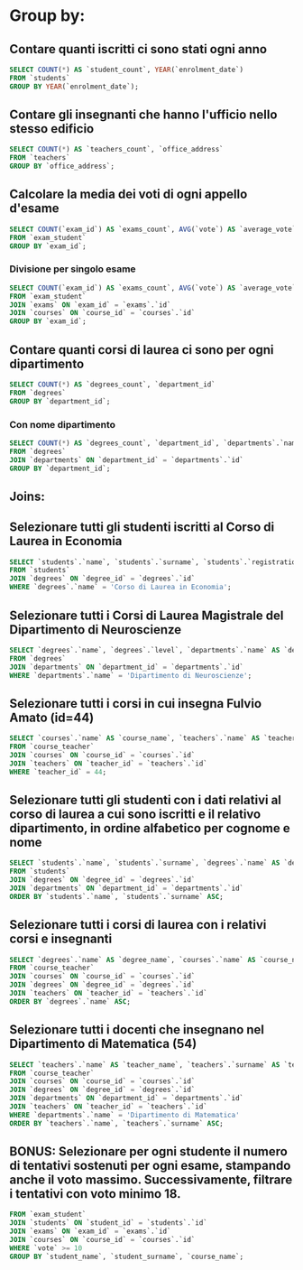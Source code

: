 # Group by:

## Contare quanti iscritti ci sono stati ogni anno
```sql
SELECT COUNT(*) AS `student_count`, YEAR(`enrolment_date`)
FROM `students`
GROUP BY YEAR(`enrolment_date`);
```

## Contare gli insegnanti che hanno l'ufficio nello stesso edificio
```sql
SELECT COUNT(*) AS `teachers_count`, `office_address`
FROM `teachers`
GROUP BY `office_address`;
```

## Calcolare la media dei voti di ogni appello d'esame
```sql
SELECT COUNT(`exam_id`) AS `exams_count`, AVG(`vote`) AS `average_vote` 
FROM `exam_student` 
GROUP BY `exam_id`;
```

### Divisione per singolo esame
```sql
SELECT COUNT(`exam_id`) AS `exams_count`, AVG(`vote`) AS `average_vote`, `courses`.`name` AS `course_name`
FROM `exam_student`
JOIN `exams` ON `exam_id` = `exams`.`id`
JOIN `courses` ON `course_id` = `courses`.`id`
GROUP BY `exam_id`;
```

## Contare quanti corsi di laurea ci sono per ogni dipartimento
```sql
SELECT COUNT(*) AS `degrees_count`, `department_id`
FROM `degrees`
GROUP BY `department_id`;
```

### Con nome dipartimento
```sql
SELECT COUNT(*) AS `degrees_count`, `department_id`, `departments`.`name` AS `department_name`
FROM `degrees`
JOIN `departments` ON `department_id` = `departments`.`id`
GROUP BY `department_id`;
```

## Joins:

## Selezionare tutti gli studenti iscritti al Corso di Laurea in Economia
```sql
SELECT `students`.`name`, `students`.`surname`, `students`.`registration_number`, `degrees`.`name` AS `degree_name`
FROM `students`
JOIN `degrees` ON `degree_id` = `degrees`.`id`
WHERE `degrees`.`name` = 'Corso di Laurea in Economia';
```

## Selezionare tutti i Corsi di Laurea Magistrale del Dipartimento di Neuroscienze
```sql
SELECT `degrees`.`name`, `degrees`.`level`, `departments`.`name` AS `department_name`
FROM `degrees`
JOIN `departments` ON `department_id` = `departments`.`id`
WHERE `departments`.`name` = 'Dipartimento di Neuroscienze';
```

## Selezionare tutti i corsi in cui insegna Fulvio Amato (id=44)
```sql
SELECT `courses`.`name` AS `course_name`, `teachers`.`name` AS `teacher_name`, `teachers`.`surname` AS `teacher_surname`
FROM `course_teacher`
JOIN `courses` ON `course_id` = `courses`.`id`
JOIN `teachers` ON `teacher_id` = `teachers`.`id`
WHERE `teacher_id` = 44;
```

## Selezionare tutti gli studenti con i dati relativi al corso di laurea a cui sono iscritti e il relativo dipartimento, in ordine alfabetico per cognome e nome
```sql
SELECT `students`.`name`, `students`.`surname`, `degrees`.`name` AS `degree_name`, `degrees`.`level` AS `degree_level`, `departments`.`name` AS `department_name`
FROM `students`
JOIN `degrees` ON `degree_id` = `degrees`.`id`
JOIN `departments` ON `department_id` = `departments`.`id`
ORDER BY `students`.`name`, `students`.`surname` ASC;
```

## Selezionare tutti i corsi di laurea con i relativi corsi e insegnanti
```sql
SELECT `degrees`.`name` AS `degree_name`, `courses`.`name` AS `course_name`, `teachers`.`name` AS `teacher_name`, `teachers`.`surname` AS `teacher_surname`
FROM `course_teacher`
JOIN `courses` ON `course_id` = `courses`.`id`
JOIN `degrees` ON `degree_id` = `degrees`.`id`
JOIN `teachers` ON `teacher_id` = `teachers`.`id`
ORDER BY `degrees`.`name` ASC;
```

## Selezionare tutti i docenti che insegnano nel Dipartimento di Matematica (54)
```sql
SELECT `teachers`.`name` AS `teacher_name`, `teachers`.`surname` AS `teacher_surname`, `departments`.`name` AS `department_name`
FROM `course_teacher`
JOIN `courses` ON `course_id` = `courses`.`id`
JOIN `degrees` ON `degree_id` = `degrees`.`id`
JOIN `departments` ON `department_id` = `departments`.`id`
JOIN `teachers` ON `teacher_id` = `teachers`.`id`
WHERE `departments`.`name` = 'Dipartimento di Matematica'
ORDER BY `teachers`.`name`, `teachers`.`surname` ASC;
```

## BONUS: Selezionare per ogni studente il numero di tentativi sostenuti per ogni esame, stampando anche il voto massimo. Successivamente, filtrare i tentativi con voto minimo 18.
```sql
FROM `exam_student`
JOIN `students` ON `student_id` = `students`.`id`
JOIN `exams` ON `exam_id` = `exams`.`id`
JOIN `courses` ON `course_id` = `courses`.`id`
WHERE `vote` >= 10
GROUP BY `student_name`, `student_surname`, `course_name`;
```
 